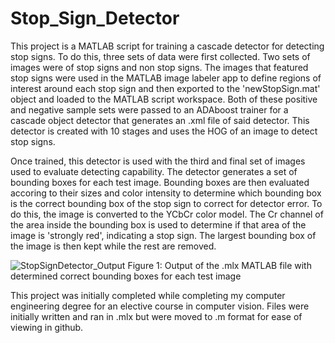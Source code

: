 # Stop_Sign_Detector

This project is a MATLAB script for training a cascade detector for detecting stop signs.
To do this, three sets of data were first collected. Two sets of images were of stop
signs and non stop signs. The images that featured stop signs were used in the MATLAB 
image labeler app to define regions of interest around each stop sign and then exported
to the 'newStopSign.mat' object and loaded to the MATLAB script workspace. Both of these
positive and negative sample sets were passed to an ADAboost trainer for a cascade object
detector that generates an .xml file of said detector. This detector is created with 10
stages and uses the HOG of an image to detect stop signs. 

Once trained, this detector is used with the third and final set of images used to evaluate
detecting capability. The detector generates a set of bounding boxes for each test image.
Bounding boxes are then evaluated accoring to their sizes and color intensity to determine
which bounding box is the correct bounding box of the stop sign to correct for detector error.
To do this, the image is converted to the YCbCr color model. The Cr channel of the area 
inside the bounding box is used to determine if that area of the image is 'strongly red', 
indicating a stop sign. The largest bounding box of the image is then kept while the rest are
removed.

![StopSignDetector_Output](https://user-images.githubusercontent.com/77171947/104414719-b81a5980-553e-11eb-97d1-7a865d898db7.JPG)
Figure 1: Output of the .mlx MATLAB file with determined correct bounding boxes for each test image

This project was initially completed while completing my computer engineering degree
for an elective course in computer vision. Files were initially written and ran in .mlx
but were moved to .m format for ease of viewing in github.
